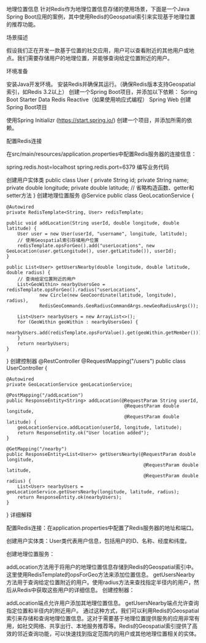 



地理位置信息
针对Redis作为地理位置信息存储的使用场景，下面是一个Java Spring Boot应用的案例，其中使用Redis的Geospatial索引来实现基于地理位置的推荐功能。

场景描述

假设我们正在开发一款基于位置的社交应用，用户可以查看附近的其他用户或地点。我们需要存储用户的地理位置，并能够查询给定位置附近的用户。

环境准备

安装Java开发环境。
安装Redis并确保其运行。（确保Redis版本支持Geospatial索引，如Redis 3.2以上）
创建一个Spring Boot项目，并添加以下依赖：
Spring Boot Starter Data Redis Reactive（如果使用响应式编程）
Spring Web
创建Spring Boot项目

使用Spring Initializr (https://start.spring.io/) 创建一个项目，并添加所需的依赖。

配置Redis连接

在src/main/resources/application.properties中配置Redis服务器的连接信息：

spring.redis.host=localhost
spring.redis.port=6379
编写业务代码

创建用户实体类
public class User {
private String id;
private String name;
private double longitude;
private double latitude;
// 省略构造函数、getter和setter方法
}
创建地理位置服务
@Service
public class GeoLocationService {

    @Autowired
    private RedisTemplate<String, User> redisTemplate;

    public void addLocation(String userId, double longitude, double latitude) {
        User user = new User(userId, "username", longitude, latitude);
        // 使用Geospatial索引存储用户位置
        redisTemplate.opsForGeo().add("userLocations", new GeoLocation(user.getLongitude(), user.getLatitude()), userId);
    }

    public List<User> getUsersNearby(double longitude, double latitude, double radius) {
        // 查询给定位置附近的用户
        List<GeoWithin> nearbyUsersGeo = redisTemplate.opsForGeo().radius("userLocations",
                new Circle(new GeoCoordinate(latitude, longitude), radius),
                RedisGeoCommands.GeoRadiusCommandArgs.newGeoRadiusArgs());
        
        List<User> nearbyUsers = new ArrayList<>();
        for (GeoWithin geoWithin : nearbyUsersGeo) {
            nearbyUsers.add(redisTemplate.opsForValue().get(geoWithin.getMember()));
        }
        return nearbyUsers;
    }
}
创建控制器
@RestController
@RequestMapping("/users")
public class UserController {

    @Autowired
    private GeoLocationService geoLocationService;

    @PostMapping("/addLocation")
    public ResponseEntity<String> addLocation(@RequestParam String userId,
                                               @RequestParam double longitude,
                                               @RequestParam double latitude) {
        geoLocationService.addLocation(userId, longitude, latitude);
        return ResponseEntity.ok("User location added");
    }

    @GetMapping("/nearby")
    public ResponseEntity<List<User>> getUsersNearby(@RequestParam double longitude,
                                                      @RequestParam double latitude,
                                                      @RequestParam double radius) {
        List<User> nearbyUsers = geoLocationService.getUsersNearby(longitude, latitude, radius);
        return ResponseEntity.ok(nearbyUsers);
    }
}
详细解释

配置Redis连接：在application.properties中配置了Redis服务器的地址和端口。

创建用户实体类：User类代表用户信息，包括用户的ID、名称、经度和纬度。

创建地理位置服务：

addLocation方法用于将用户的地理位置信息存储到Redis的Geospatial索引中。这里使用RedisTemplate的opsForGeo方法来添加位置信息。
getUsersNearby方法用于查询给定位置附近的用户。使用radius方法来查找指定半径内的用户，然后从Redis中获取这些用户的详细信息。
创建控制器：

addLocation端点允许用户添加其地理位置信息。
getUsersNearby端点允许查询指定位置和半径内的附近用户。
通过这种方式，我们可以利用Redis的Geospatial索引来存储和查询地理位置信息。这对于需要基于地理位置提供服务的应用非常有用，如社交网络、共享出行、本地服务推荐等。Redis的Geospatial索引提供了高效的邻近查询功能，可以快速找到指定范围内的用户或其他地理位置相关的实体。